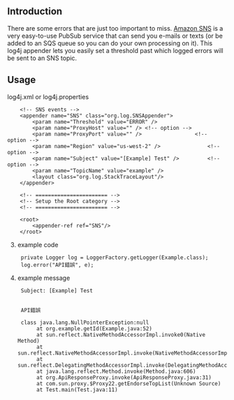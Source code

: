 ## Introduction

There are some errors that are just too important to miss. [Amazon SNS](http://aws.amazon.com/sns/)
is a very easy-to-use PubSub service that can send you e-mails or texts (or be
added to an SQS queue so you can do your own processing on it). This log4j
appender lets you easily set a threshold past which logged errors will be sent
to an SNS topic.


## Usage
log4j.xml or log4j.properties

	    <!-- SNS events -->
		<appender name="SNS" class="org.log.SNSAppender">
			<param name="Threshold" value="ERROR" />
			<param name="ProxyHost" value="" /> <!-- option -->
			<param name="ProxyPort" value="" />                 <!-- option -->
			<param name="Region" value="us-west-2" />               <!-- option -->
			<param name="Subject" value="[Example] Test" />         <!-- option -->
		    <param name="TopicName" value="example" />
			<layout class="org.log.StackTraceLayout"/>
		</appender>
	
		<!-- ======================= -->
		<!-- Setup the Root category -->
		<!-- ======================= -->
		
		<root>
			<appender-ref ref="SNS"/>
		</root>

3. example code

        private Logger log = LoggerFactory.getLogger(Example.class);
    	log.error("API錯誤", e);

4. example message

		Subject: [Example] Test
		
		
		API錯誤
		
		class java.lang.NullPointerException:null
			 at org.example.getId(Example.java:52)
			 at sun.reflect.NativeMethodAccessorImpl.invoke0(Native Method)
			 at sun.reflect.NativeMethodAccessorImpl.invoke(NativeMethodAccessorImpl.java:57)
			 at sun.reflect.DelegatingMethodAccessorImpl.invoke(DelegatingMethodAccessorImpl.java:43)
			 at java.lang.reflect.Method.invoke(Method.java:606)
			 at org.ApiResponseProxy.invoke(ApiResponseProxy.java:31)
			 at com.sun.proxy.$Proxy22.getEndorseTopList(Unknown Source)
			 at Test.main(Test.java:11)


